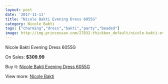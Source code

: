 ```yaml
---
layout: post
date: '2017-11-11'
title: "Nicole Bakti Evening Dress 6055G"
category: Nicole Bakti
tags: ["charming","dress","bakti","party","beaded"]
image: http://img.princessan.com/27832-thickbox_default/nicole-bakti-evening-dress-6055g.jpg
---
```

Nicole Bakti Evening Dress 6055G

On Sales: **$309.99**
<a href="https://www.princessan.com/en/nicole-bakti/12687-nicole-bakti-evening-dress-6055g.html"><amp-img layout="responsive" width="600" height="600" src="//img.princessan.com/27832-thickbox_default/nicole-bakti-evening-dress-6055g.jpg" alt="Nicole Bakti Evening Dress 6055G 0" /></a>

Buy it: [Nicole Bakti Evening Dress 6055G](https://www.princessan.com/en/nicole-bakti/12687-nicole-bakti-evening-dress-6055g.html "Nicole Bakti Evening Dress 6055G")

View more: [Nicole Bakti](https://www.princessan.com/en/48-nicole-bakti "Nicole Bakti")